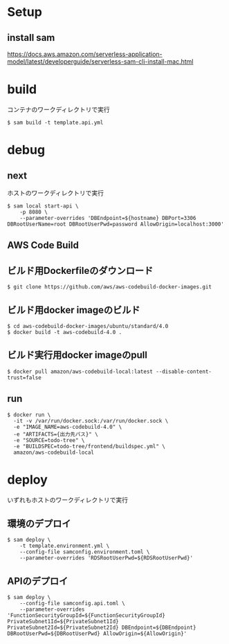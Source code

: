 # Setup

## install sam
https://docs.aws.amazon.com/serverless-application-model/latest/developerguide/serverless-sam-cli-install-mac.html

# build
コンテナのワークディレクトリで実行

```
$ sam build -t template.api.yml
```

# debug
## next
ホストのワークディレクトリで実行

```
$ sam local start-api \
    -p 8080 \
    --parameter-overrides 'DBEndpoint=${hostname} DBPort=3306 DBRootUserName=root DBRootUserPwd=password AllowOrigin=localhost:3000'
```

## AWS Code Build
## ビルド用Dockerfileのダウンロード
```
$ git clone https://github.com/aws/aws-codebuild-docker-images.git
```

## ビルド用docker imageのビルド
```
$ cd aws-codebuild-docker-images/ubuntu/standard/4.0
$ docker build -t aws-codebuild-4.0 .
```

## ビルド実行用docker imageのpull
```
$ docker pull amazon/aws-codebuild-local:latest --disable-content-trust=false
```

## run
```
$ docker run \
  -it -v /var/run/docker.sock:/var/run/docker.sock \
  -e "IMAGE_NAME=aws-codebuild-4.0" \
  -e "ARTIFACTS={出力先パス}" \
  -e "SOURCE=todo-tree" \
  -e "BUILDSPEC=todo-tree/frontend/buildspec.yml" \
  amazon/aws-codebuild-local
```

# deploy
いずれもホストのワークディレクトリで実行

## 環境のデプロイ

```
$ sam deploy \
    -t template.environment.yml \
    --config-file samconfig.environment.toml \
    --parameter-overrides 'RDSRootUserPwd=${RDSRootUserPwd}'
```

## APIのデプロイ

```
$ sam deploy \
    --config-file samconfig.api.toml \
    --parameter-overrides 'FunctionSecurityGroupId=${FunctionSecurityGroupId} PrivateSubnet1Id=${PrivateSubnet1Id} PrivateSubnet2Id=${PrivateSubnet2Id} DBEndpoint=${DBEndpoint} DBRootUserPwd=${DBRootUserPwd} AllowOrigin=${AllowOrigin}'
```
